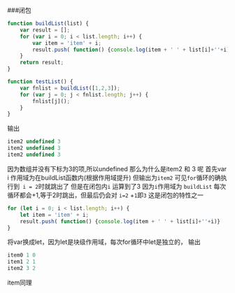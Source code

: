 ###闭包
```javascript
function buildList(list) {
    var result = [];
    for (var i = 0; i < list.length; i++) {
        var item = 'item' + i;
        result.push( function() {console.log(item + ' ' + list[i]+''+i)} );
    }
    return result;
}

function testList() {
    var fnlist = buildList([1,2,3]);
    for (var j = 0; j < fnlist.length; j++) {
        fnlist[j]();
    }
}
```
输出

```javascript
item2 undefined 3
item2 undefined 3
item2 undefined 3
```
因为数组并没有下标为3的项,所以undefined
那么为什么是item2 和 3 呢
首先var i 作用域为在buildList函数内(根据作用域提升)
但输出为`item2`
可见`for`循环的确执行到` i = 2`时就跳出了
但是在闭包内`i` 运算到了3 因为` i `作用域为 `buildList`
每次循环都会+1,等于2时跳出，但最后仍会对 `i=2` +`1`即`3`
这是闭包的特性之一
```javascript
for (let i = 0; i < list.length; i++) {
	let item = 'item' + i;
	result.push( function() {console.log(item + ' ' + list[i]+''+i)} 	);
}
```
将var换成let，因为let是块级作用域，每次for循环中let是独立的，
输出
```javascript
item0 1 0
item1 2 1
item2 3 2
```

item同理